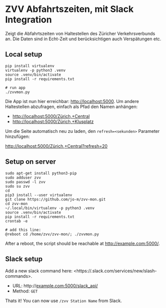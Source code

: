 # ZVV Abfahrtszeiten, mit Slack Integration

Zeigt die Abfahrtszeiten von Haltestellen des Züricher Verkehrsverbunds an.
Die Daten sind in Echt-Zeit und berücksichtigen auch Verspätungen etc.

## Local setup
    pip install virtualenv
    virtualenv -p python3 .venv
    source .venv/bin/activate
    pip install -r requirements.txt

    # run app
    ./zvvmon.py

Die App ist nun hier erreichbar: <http://localhost:5000>. Um andere
Haltestellen abzufragen, einfach als Pfad den Namen anhängen:

* <http://localhost:5000/Zürich,+Central>
* <http://localhost:5000/Zürich,+Klusplatz>

Um die Seite automatisch neu zu laden, den `refresh=<sekunden>` Parameter
hinzufügen:

<http://localhost:5000/Zürich,+Central?refresh=20>

## Setup on server

    sudo apt-get install python3-pip
    sudo adduser zvv
    sudo passwd -l zvv
    sudo su zvv
    cd
    pip3 install --user virtualenv
    git clone https://github.com/jo-m/zvv-mon.git
    cd zvv-mon
    ~/.local/bin/virtualenv -p python3 .venv
    source .venv/bin/activate
    pip install -r requirements.txt
    crontab -e

    # add this line:
    @reboot cd /home/zvv/zvv-mon/; ./zvvmon.py

After a reboot, the script should be reachable at <http://example.com:5000/>.

## Slack setup
Add a new slack command here: <https://<domain>.slack.com/services/new/slash-commands>.

* URL: http://<example.com:5000/slack_api/>
* Method: `GET`

Thats it! You can now use `/zvv Station Name` from Slack.

